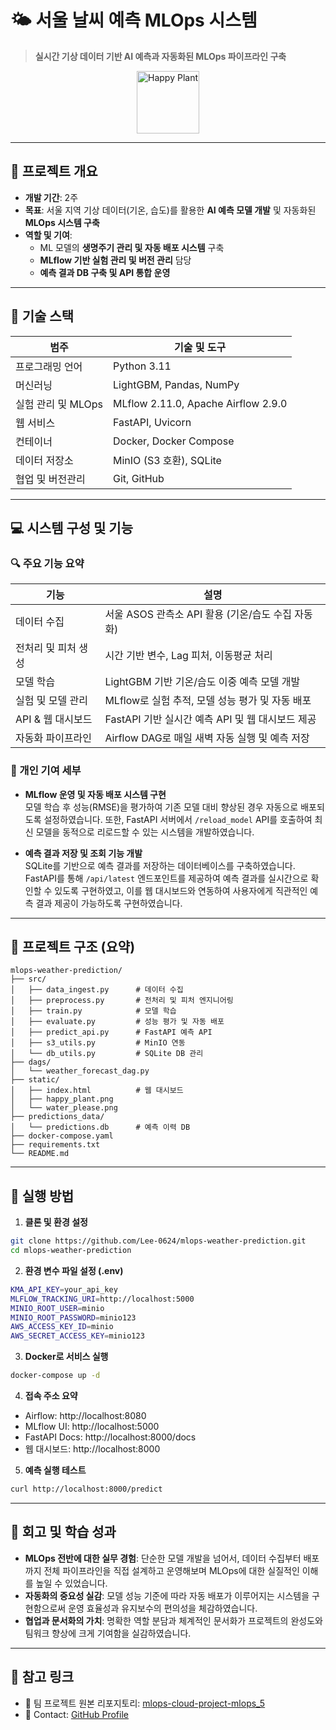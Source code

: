 # 🌤️ 서울 날씨 예측 MLOps 시스템 

> **실시간 기상 데이터 기반 AI 예측과 자동화된 MLOps 파이프라인 구축**

<p align="center">
  <img src="static/happy_plant.png" width="100" alt="Happy Plant" />
</p>

---

## 📌 프로젝트 개요

- **개발 기간**: 2주 
- **목표**: 서울 지역 기상 데이터(기온, 습도)를 활용한 **AI 예측 모델 개발** 및 자동화된 **MLOps 시스템 구축**
- **역할 및 기여**:
  - ML 모델의 **생명주기 관리 및 자동 배포 시스템** 구축
  - **MLflow 기반 실험 관리 및 버전 관리** 담당
  - **예측 결과 DB 구축 및 API 통합 운영**

---

## 🔧 기술 스택

| 범주             | 기술 및 도구 |
|------------------|--------------|
| 프로그래밍 언어  | Python 3.11 |
| 머신러닝         | LightGBM, Pandas, NumPy |
| 실험 관리 및 MLOps | MLflow 2.11.0, Apache Airflow 2.9.0 |
| 웹 서비스       | FastAPI, Uvicorn |
| 컨테이너        | Docker, Docker Compose |
| 데이터 저장소    | MinIO (S3 호환), SQLite |
| 협업 및 버전관리 | Git, GitHub |

---

## 💻 시스템 구성 및 기능

### 🔍 주요 기능 요약

| 기능               | 설명 |
|--------------------|------|
| 데이터 수집        | 서울 ASOS 관측소 API 활용 (기온/습도 수집 자동화) |
| 전처리 및 피처 생성 | 시간 기반 변수, Lag 피처, 이동평균 처리 |
| 모델 학습         | LightGBM 기반 기온/습도 이중 예측 모델 개발 |
| 실험 및 모델 관리 | MLflow로 실험 추적, 모델 성능 평가 및 자동 배포 |
| API & 웹 대시보드 | FastAPI 기반 실시간 예측 API 및 웹 대시보드 제공 |
| 자동화 파이프라인 | Airflow DAG로 매일 새벽 자동 실행 및 예측 저장 |

### 🧩 개인 기여 세부

- **MLflow 운영 및 자동 배포 시스템 구현**  
  모델 학습 후 성능(RMSE)을 평가하여 기존 모델 대비 향상된 경우 자동으로 배포되도록 설정하였습니다. 또한, FastAPI 서버에서 `/reload_model` API를 호출하여 최신 모델을 동적으로 리로드할 수 있는 시스템을 개발하였습니다.

- **예측 결과 저장 및 조회 기능 개발**  
  SQLite를 기반으로 예측 결과를 저장하는 데이터베이스를 구축하였습니다. FastAPI를 통해 `/api/latest` 엔드포인트를 제공하여 예측 결과를 실시간으로 확인할 수 있도록 구현하였고, 이를 웹 대시보드와 연동하여 사용자에게 직관적인 예측 결과 제공이 가능하도록 구현하였습니다.

---

## 📁 프로젝트 구조 (요약)

```
mlops-weather-prediction/
├── src/
│   ├── data_ingest.py      # 데이터 수집
│   ├── preprocess.py       # 전처리 및 피처 엔지니어링
│   ├── train.py            # 모델 학습
│   ├── evaluate.py         # 성능 평가 및 자동 배포
│   ├── predict_api.py      # FastAPI 예측 API
│   ├── s3_utils.py         # MinIO 연동
│   └── db_utils.py         # SQLite DB 관리
├── dags/
│   └── weather_forecast_dag.py
├── static/
│   ├── index.html          # 웹 대시보드
│   ├── happy_plant.png
│   └── water_please.png
├── predictions_data/
│   └── predictions.db      # 예측 이력 DB
├── docker-compose.yaml
├── requirements.txt
└── README.md
```

---

## 🚀 실행 방법

1. **클론 및 환경 설정**
```bash
git clone https://github.com/Lee-0624/mlops-weather-prediction.git
cd mlops-weather-prediction
```

2. **환경 변수 파일 설정 (.env)**
```bash
KMA_API_KEY=your_api_key
MLFLOW_TRACKING_URI=http://localhost:5000
MINIO_ROOT_USER=minio
MINIO_ROOT_PASSWORD=minio123
AWS_ACCESS_KEY_ID=minio
AWS_SECRET_ACCESS_KEY=minio123
```

3. **Docker로 서비스 실행**
```bash
docker-compose up -d
```

4. **접속 주소 요약**
- Airflow: http://localhost:8080
- MLflow UI: http://localhost:5000
- FastAPI Docs: http://localhost:8000/docs
- 웹 대시보드: http://localhost:8000

5. **예측 실행 테스트**
```bash
curl http://localhost:8000/predict
```

---

## 🧠 회고 및 학습 성과

- **MLOps 전반에 대한 실무 경험**: 단순한 모델 개발을 넘어서, 데이터 수집부터 배포까지 전체 파이프라인을 직접 설계하고 운영해보며 MLOps에 대한 실질적인 이해를 높일 수 있었습니다.
- **자동화의 중요성 실감**: 모델 성능 기준에 따라 자동 배포가 이루어지는 시스템을 구현함으로써 운영 효율성과 유지보수의 편의성을 체감하였습니다.
- **협업과 문서화의 가치**: 명확한 역할 분담과 체계적인 문서화가 프로젝트의 완성도와 팀워크 향상에 크게 기여함을 실감하였습니다.

---

## 📎 참고 링크

- 📂 팀 프로젝트 원본 리포지토리: [mlops-cloud-project-mlops_5](https://github.com/AIBootcamp13/mlops-cloud-project-mlops_5)
- 📧 Contact: [GitHub Profile](https://github.com/Lee-0624)
